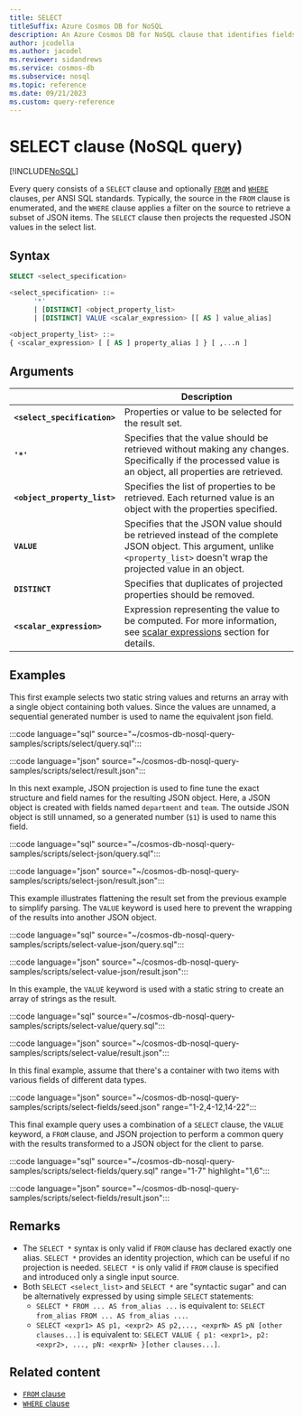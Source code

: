 ```yaml
---
title: SELECT
titleSuffix: Azure Cosmos DB for NoSQL
description: An Azure Cosmos DB for NoSQL clause that identifies fields to return in query results.
author: jcodella
ms.author: jacodel
ms.reviewer: sidandrews
ms.service: cosmos-db
ms.subservice: nosql
ms.topic: reference
ms.date: 09/21/2023
ms.custom: query-reference
---
```


# SELECT clause (NoSQL query)

[!INCLUDE[NoSQL](../../includes/appliesto-nosql.md)]

Every query consists of a ``SELECT`` clause and optionally [``FROM``](from.md) and [``WHERE``](where.md) clauses, per ANSI SQL standards. Typically, the source in the ``FROM`` clause is enumerated, and the ``WHERE`` clause applies a filter on the source to retrieve a subset of JSON items. The ``SELECT`` clause then projects the requested JSON values in the select list.

## Syntax

```sql
SELECT <select_specification>  

<select_specification> ::=
      '*'
      | [DISTINCT] <object_property_list>
      | [DISTINCT] VALUE <scalar_expression> [[ AS ] value_alias]  
  
<object_property_list> ::=
{ <scalar_expression> [ [ AS ] property_alias ] } [ ,...n ]
```

## Arguments

| | Description |
| --- | --- |
| **``<select_specification>``** | Properties or value to be selected for the result set. |
| **``'*'``** | Specifies that the value should be retrieved without making any changes. Specifically if the processed value is an object, all properties are retrieved. |
| **``<object_property_list>``** | Specifies the list of properties to be retrieved. Each returned value is an object with the properties specified. |
| **``VALUE``** | Specifies that the JSON value should be retrieved instead of the complete JSON object. This argument, unlike ``<property_list>`` doesn't wrap the projected value in an object. |
| **``DISTINCT``** | Specifies that duplicates of projected properties should be removed. |
| **``<scalar_expression>``** | Expression representing the value to be computed. For more information, see [scalar expressions](scalar-expressions.md) section for details. |

## Examples

This first example selects two static string values and returns an array with a single object containing both values. Since the values are unnamed, a sequential generated number is used to name the equivalent json field.

:::code language="sql" source="~/cosmos-db-nosql-query-samples/scripts/select/query.sql":::

:::code language="json" source="~/cosmos-db-nosql-query-samples/scripts/select/result.json":::

In this next example, JSON projection is used to fine tune the exact structure and field names for the resulting JSON object. Here, a JSON object is created with fields named ``department`` and ``team``. The outside JSON object is still unnamed, so a generated number (``$1``) is used to name this field.

:::code language="sql" source="~/cosmos-db-nosql-query-samples/scripts/select-json/query.sql":::

:::code language="json" source="~/cosmos-db-nosql-query-samples/scripts/select-json/result.json":::

This example illustrates flattening the result set from the previous example to simplify parsing. The ``VALUE`` keyword is used here to prevent the wrapping of the results into another JSON object.

:::code language="sql" source="~/cosmos-db-nosql-query-samples/scripts/select-value-json/query.sql":::

:::code language="json" source="~/cosmos-db-nosql-query-samples/scripts/select-value-json/result.json":::

In this example, the ``VALUE`` keyword is used with a static string to create an array of strings as the result.

:::code language="sql" source="~/cosmos-db-nosql-query-samples/scripts/select-value/query.sql":::

:::code language="json" source="~/cosmos-db-nosql-query-samples/scripts/select-value/result.json":::

In this final example, assume that there's a container with two items with various fields of different data types.

:::code language="json" source="~/cosmos-db-nosql-query-samples/scripts/select-fields/seed.json" range="1-2,4-12,14-22":::

This final example query uses a combination of a ``SELECT`` clause, the ``VALUE`` keyword, a ``FROM`` clause, and JSON projection to perform a common query with the results transformed to a JSON object for the client to parse.

:::code language="sql" source="~/cosmos-db-nosql-query-samples/scripts/select-fields/query.sql" range="1-7" highlight="1,6":::

:::code language="json" source="~/cosmos-db-nosql-query-samples/scripts/select-fields/result.json":::

## Remarks

- The ``SELECT *`` syntax is only valid if ``FROM`` clause has declared exactly one alias. ``SELECT *`` provides an identity projection, which can be useful if no projection is needed. ``SELECT *`` is only valid if ``FROM`` clause is specified and introduced only a single input source.  
- Both ``SELECT <select_list>`` and ``SELECT *`` are "syntactic sugar" and can be alternatively expressed by using simple ``SELECT`` statements:
  - ``SELECT * FROM ... AS from_alias ...`` is equivalent to: ``SELECT from_alias FROM ... AS from_alias ...``.
  - ``SELECT <expr1> AS p1, <expr2> AS p2,..., <exprN> AS pN [other clauses...]`` is equivalent to: ``SELECT VALUE { p1: <expr1>, p2: <expr2>, ..., pN: <exprN> }[other clauses...]``.

## Related content

- [``FROM`` clause](from.md)
- [``WHERE`` clause](where.md)
